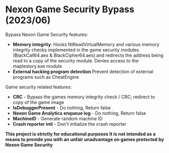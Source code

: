 # Nexon Game Security Bypass (2023/06)

Bypass Nexon Game Security features:
* <b>Memory integrity</b>:
  Hooks NtReadVirtualMemory and various memory integrity checks implemented in the game security modules (BlackCall64.aes & BlackCipher64.aes)
  and redirects the address being read to a copy of the security module.
  Denies access to the maplestory.exe module
* <b>External hacking program detection</b>
  Prevent detection of external programs such as CheatEngine

Game security related features:
* <b>CRC</b>	           - Bypass the games memory integrity check / CRC; redirect to copy of the game image
* <b>IsDebuggerPresent</b> - Do nothing, Return false
* <b>Nexon Game Analytics enqueue log</b> - Do nothing, Return false
* <b>MachineID</b>         - Generate random machine ID
* <b>Crash reporter init</b> - Don't initialize the crash reporter

<b>This project is strictly for educational purposes
It is not intended as a means to provide you with an unfair unadvantage on games protected by Nexon Game Security</b>
